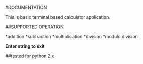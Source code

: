 #DOCUMENTATION

This is basic terminal based calculator application.

##SUPPORTED OPERATION

*addition
*subtraction
*multiplication
*division
*modulo division

**Enter string to exit**

##tested for python 2.x